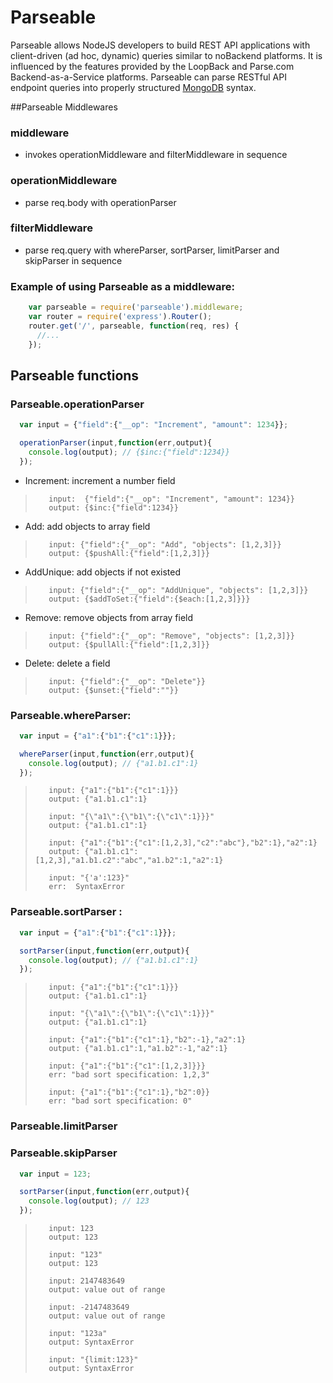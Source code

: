 Parseable
=============

Parseable allows NodeJS developers to build REST API applications with client-driven (ad hoc, dynamic) queries similar to noBackend platforms. It is influenced by the features provided by the LoopBack and Parse.com Backend-as-a-Service platforms. Parseable can parse RESTful API endpoint queries into properly structured [MongoDB](http://www.mongodb.org) syntax.



##Parseable Middlewares

### middleware
- invokes operationMiddleware and filterMiddleware in sequence

### operationMiddleware
- parse req.body with operationParser

### filterMiddleware
- parse req.query with whereParser, sortParser, limitParser and skipParser in sequence

### Example of using Parseable as a middleware:
```javascript
    var parseable = require('parseable').middleware;
    var router = require('express').Router();
    router.get('/', parseable, function(req, res) {
      //...
    });
```

## Parseable functions

### Parseable.operationParser

```javascript
  var input = {"field":{"__op": "Increment", "amount": 1234}};

  operationParser(input,function(err,output){
    console.log(output); // {$inc:{"field":1234}}
  });

```

 - Increment: increment a number field
>        input:  {"field":{"__op": "Increment", "amount": 1234}}
>        output: {$inc:{"field":1234}}

 - Add: add objects to array field
>        input: {"field":{"__op": "Add", "objects": [1,2,3]}}
>        output: {$pushAll:{"field":[1,2,3]}}

 - AddUnique: add objects if not existed
>        input: {"field":{"__op": "AddUnique", "objects": [1,2,3]}}
>        output: {$addToSet:{"field":{$each:[1,2,3]}}}
 - Remove: remove objects from array field
>        input: {"field":{"__op": "Remove", "objects": [1,2,3]}}
>        output: {$pullAll:{"field":[1,2,3]}}

 - Delete: delete a field
>        input: {"field":{"__op": "Delete"}}
>        output: {$unset:{"field":""}}

### Parseable.whereParser:
```javascript
  var input = {"a1":{"b1":{"c1":1}}};

  whereParser(input,function(err,output){
    console.log(output); // {"a1.b1.c1":1}
  });

```

>        input: {"a1":{"b1":{"c1":1}}}
>        output: {"a1.b1.c1":1}
>
>        input: "{\"a1\":{\"b1\":{\"c1\":1}}}"
>        output: {"a1.b1.c1":1}
>
>        input: {"a1":{"b1":{"c1":[1,2,3],"c2":"abc"},"b2":1},"a2":1}
>        output: {"a1.b1.c1":[1,2,3],"a1.b1.c2":"abc","a1.b2":1,"a2":1}
>
>        input: "{'a':123}"
>        err:  SyntaxError


### Parseable.sortParser :

```javascript
  var input = {"a1":{"b1":{"c1":1}}};

  sortParser(input,function(err,output){
    console.log(output); // {"a1.b1.c1":1}
  });

```

>        input: {"a1":{"b1":{"c1":1}}}
>        output: {"a1.b1.c1":1}
>
>        input: "{\"a1\":{\"b1\":{\"c1\":1}}}"
>        output: {"a1.b1.c1":1}
>
>        input: {"a1":{"b1":{"c1":1},"b2":-1},"a2":1}
>        output: {"a1.b1.c1":1,"a1.b2":-1,"a2":1}
>
>        input: {"a1":{"b1":{"c1":[1,2,3]}}}
>        err: "bad sort specification: 1,2,3"
>
>        input: {"a1":{"b1":{"c1":1},"b2":0}}
>        err: "bad sort specification: 0"
>


### Parseable.limitParser 
### Parseable.skipParser

```javascript
  var input = 123;

  sortParser(input,function(err,output){
    console.log(output); // 123
  });

```

>        input: 123
>        output: 123
>
>        input: "123"
>        output: 123
>
>        input: 2147483649
>        output: value out of range
>
>        input: -2147483649
>        output: value out of range
>
>        input: "123a"
>        output: SyntaxError
>
>        input: "{limit:123}"
>        output: SyntaxError
